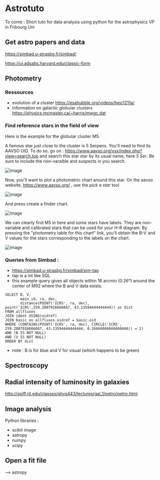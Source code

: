 # Astrotuto

To come : Short tuto for data analysis using python  for the astrophysics VP in Fribourg Uni

## Get astro papers and data

https://simbad.u-strasbg.fr/simbad/

https://ui.adsabs.harvard.edu/classic-form

## Photometry

### Ressources

- evolution of a cluster https://esahubble.org/videos/heic1211a/
- information on galactic globular clusters https://physics.mcmaster.ca/~harris/mwgc.dat

### Find reference stars in the field of view

Here is the example for the globular cluster M5. 

A famous star just close to the cluster is 5 Serpens. You'll need to find its AAVSO UID. To do so, go on : https://www.aavso.org/vsx/index.php?view=search.top and search this star star by its usual name, here *5 Ser*. Be sure to include the non-varaible and suspects in you search. 

![image](https://user-images.githubusercontent.com/16650466/156001860-2448dac7-14e8-4169-8744-05aef07ee072.png)

Now, you'll want to plot a photometric chart around this star. On the aavso website, https://www.aavso.org/ , use the *pick a star* tool 

![image](https://user-images.githubusercontent.com/16650466/156002327-73f173ed-1bc4-413d-b198-fbcd35f4661e.png)

And press create a finder chart.

![image](https://user-images.githubusercontent.com/16650466/156002728-c17bf854-b156-4034-8a12-7aa5839f84fe.png)

We can clearly find M5 in here and some stars have labels. They are non-variable and calibrated stars that can be used for your H-R diagram. By pressing the "photometry table for this chart" link, you'll obtain the B-V and V values for the stars corresponding to the labels on the chart. 

![image](https://user-images.githubusercontent.com/16650466/156003327-3f276ef7-2219-4496-8606-b0460a2d4997.png)



### Queries from Simbad : 

- https://simbad.u-strasbg.fr/simbad/sim-tap
- tap is a lot like SQL
- this example query gives all objects within 16 arcmin (0.26°) around the center of M92 where the B and V data exists. 

```sql:
SELECT B, V, 
       main_id, ra, dec, 
       distance(POINT('ICRS', ra, dec), point('ICRS',259.2807916666667, 43.13594444444444)) as dist 
FROM allfluxes 
JOIN ident USING(oidref) 
JOIN basic on allfluxes.oidref = basic.oid
WHERE (CONTAINS(POINT('ICRS', ra, dec), CIRCLE('ICRS', 259.2807916666667, 43.13594444444444, 0.26666666666666666)) = 1) 
AND (B IS NOT NULL) 
AND (V IS NOT NULL)
ORDER BY dist
```

- note : B is for blue and V for visual (which happens to be green)


## Spectroscopy

## Radial intensity of luminosity in galaxies

http://spiff.rit.edu/classes/phys443/lectures/gal_1/petro/petro.html

## Image analysis

Python libraries : 
- scikit image
- astropy
- numpy
- scipy

## Open a fit file 

--> astropy
